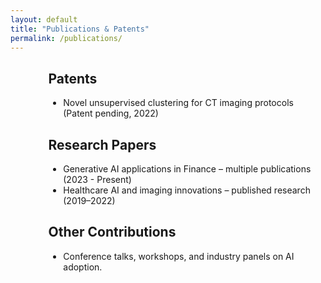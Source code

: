 ```yaml
---
layout: default
title: "Publications & Patents"
permalink: /publications/
---
```

<div style="margin-left:12%; max-width:800px;" class="fade-in">
  <h2>Patents</h2>
  <ul>
    <li>Novel unsupervised clustering for CT imaging protocols (Patent pending, 2022)</li>
  </ul>

  <h2>Research Papers</h2>
  <ul>
    <li>Generative AI applications in Finance – multiple publications (2023 - Present)</li>
    <li>Healthcare AI and imaging innovations – published research (2019–2022)</li>
  </ul>

  <h2>Other Contributions</h2>
  <ul>
    <li>Conference talks, workshops, and industry panels on AI adoption.</li>
  </ul>
</div>

